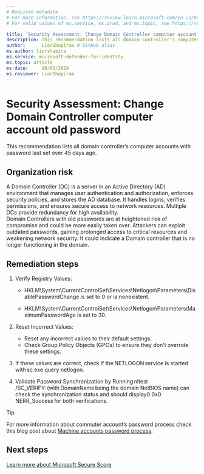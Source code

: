 ```yaml
---
# Required metadata
# For more information, see https://review.learn.microsoft.com/en-us/help/platform/learn-editor-add-metadata?branch=main
# For valid values of ms.service, ms.prod, and ms.topic, see https://review.learn.microsoft.com/en-us/help/platform/metadata-taxonomies?branch=main

title: 'Security Assessment: Change Domain Controller computer account old password '
description: This recommendation lists all domain controller’s computer accounts with password last set over 45 days ago.
author:      LiorShapiraa # GitHub alias
ms.author: liorshapira
ms.service: microsoft-defender-for-identity
ms.topic: article
ms.date:     10/05/2024
ms.reviewer: LiorShapiraa
---
```


# Security Assessment: Change Domain Controller computer account old password

This recommendation lists all domain controller’s computer accounts with password last set over 45 days ago.

## Organization risk

A Domain Controller (DC) is a server in an Active Directory (AD) environment that manages user authentication and authorization, enforces security policies, and stores the AD database. It handles logins, verifies permissions, and ensures secure access to network resources. Multiple DCs provide redundancy for high availability.  
Domain Controllers with old passwords are at heightened risk of compromise and could be more easily taken over. Attackers can exploit outdated passwords, gaining prolonged access to critical resources and weakening network security. It could indicate a Domain controller that is no longer functioning in the domain.

## Remediation steps

1. Verify Registry Values: 

   - HKLM\System\CurrentControlSet\Services\Netlogon\Parameters\DisablePasswordChange is set to 0 or is nonexistent. 
      
   - HKLM\System\CurrentControlSet\Services\Netlogon\Parameters\MaximumPasswordAge is set to 30. 
      
1. Reset Incorrect Values:   
     - Reset any incorrect values to their default settings.   
     - Check Group Policy Objects (GPOs) to ensure they don't override these settings. 
  
1. If these values are correct, check if the NETLOGON service is started with sc.exe query netlogon. 

1. Validate Password Synchronization by Running nltest /SC_VERIFY: (with DomainName being the domain NetBIOS name) can check the synchronization status and should display0 0x0 NERR_Success for both verifications.

> [!TIP]
> For more information about commuter account’s password process check this blog post about [Machine accounts password process](https://techcommunity.microsoft.com/t5/ask-the-directory-services-team/machine-account-password-process/ba-p/396026). 
## Next steps

[Learn more about Microsoft Secure Score](/microsoft-365/security/defender/microsoft-secure-score)

